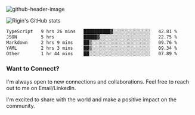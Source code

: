 
![github-header-image](https://github.com/riginoommen/riginoommen/assets/3840244/889cae65-df55-4cda-86cc-bf21bf1f2e96)

![Rigin's GitHub stats](https://github-readme-stats.vercel.app/api?username=riginoommen\&show_icons=true\&show=reviews,discussions_started,discussions_answered,prs_merged,prs_merged_percentage)


<!--START_SECTION:waka-->

```txt
TypeScript   9 hrs 26 mins   ██████████▓░░░░░░░░░░░░░░   42.81 %
JSON         5 hrs           █████▓░░░░░░░░░░░░░░░░░░░   22.75 %
Markdown     2 hrs 9 mins    ██▒░░░░░░░░░░░░░░░░░░░░░░   09.76 %
YAML         2 hrs 3 mins    ██▒░░░░░░░░░░░░░░░░░░░░░░   09.34 %
Other        1 hr 44 mins    ██░░░░░░░░░░░░░░░░░░░░░░░   07.89 %
```

<!--END_SECTION:waka-->

### Want to Connect?

I'm always open to new connections and collaborations. Feel free to reach out to me on Email/LinkedIn.

I'm excited to share with the world and make a positive impact on the community.
